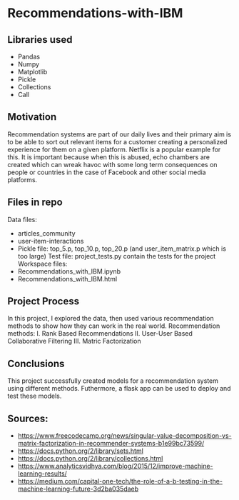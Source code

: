 # Recommendations-with-IBM
## Libraries used
- Pandas
- Numpy
- Matplotlib
- Pickle
- Collections
- Call

## Motivation
Recommendation systems are part of our daily lives and their primary aim is to be able to sort out relevant items for a customer creating a personalized experience for them on a given platform. Netflix is a popular example for this. It is important because when this is abused, echo chambers are created which can wreak havoc with some long term consequences on people or countries in the case of Facebook and other social media platforms.

## Files in repo
Data files: 
- articles_community
- user-item-interactions
- Pickle file: top_5.p, top_10.p, top_20.p (and user_item_matrix.p which is too large)
Test file: project_tests.py contain the tests for the project
Workspace files:
- Recommendations_with_IBM.ipynb
- Recommendations_with_IBM.html

## Project Process
In this project, I explored the data, then used various recommendation methods to show how they can work in the real world. Recommendation methods:
I. Rank Based Recommendations
II. User-User Based Collaborative Filtering
III. Matric Factorization

## Conclusions
This project successfully created models for a recommendation system using different methods. Futhermore, a flask app can be used to deploy and test these models.

## Sources:
- https://www.freecodecamp.org/news/singular-value-decomposition-vs-matrix-factorization-in-recommender-systems-b1e99bc73599/
- https://docs.python.org/2/library/sets.html
- https://docs.python.org/2/library/collections.html
- https://www.analyticsvidhya.com/blog/2015/12/improve-machine-learning-results/
- https://medium.com/capital-one-tech/the-role-of-a-b-testing-in-the-machine-learning-future-3d2ba035daeb
